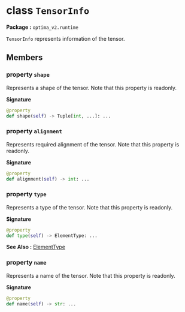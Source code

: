 class `TensorInfo`
=======================
__Package :__  `optima_v2.runtime`

`TensorInfo` represents information of the tensor.

## Members
### property `shape`
Represents a shape of the tensor. Note that this property is readonly.

__Signature__
``` python
@property
def shape(self) -> Tuple[int, ...]: ...
```

### property `alignment`
Represents required alignment of the tensor. Note that this property is readonly.

__Signature__
``` python
@property
def alignment(self) -> int: ...
```

### property `type`
Represents a type of the tensor. Note that this property is readonly.

__Signature__
``` python
@property
def type(self) -> ElementType: ...
```

__See Also :__ [ElementType](../enums/element_type.md)

### property `name`
Represents a name of the tensor. Note that this property is readonly.

__Signature__
``` python
@property
def name(self) -> str: ...
```
